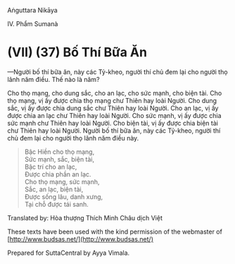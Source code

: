  

Aṅguttara Nikāya

IV. Phẩm Sumanà

# (VII) (37) Bố Thí Bữa Ăn

—Người bố thí bữa ăn, này các Tỷ-kheo, người thí chủ đem lại cho người thọ lãnh năm điều. Thế nào là năm?

Cho thọ mạng, cho dung sắc, cho an lạc, cho sức mạnh, cho biện tài. Cho thọ mạng, vị ấy được chia thọ mạng chư Thiên hay loài Người. Cho dung sắc, vị ấy được chia dung sắc chư Thiên hay loài Người. Cho an lạc, vị ấy được chia an lạc chư Thiên hay loài Người. Cho sức mạnh, vị ấy được chia sức mạnh chư Thiên hay loài Người. Cho biện tài, vị ấy được chia biện tài chư Thiên hay loài Người. Người bố thí bữa ăn, này các Tỷ-kheo, người thí chủ đem lại cho người thọ lãnh năm điều này.

> Bậc Hiền cho thọ mạng,  
> Sức mạnh, sắc, biện tài,  
> Bậc trí cho an lạc,  
> Ðược chia phần an lạc.  
> Cho thọ mạng, sức mạnh,  
> Sắc, an lạc, biện tài,  
> Ðược sống lâu, danh xưng,  
> Tại chỗ được tái sanh.

Translated by: Hòa thượng Thích Minh Châu dịch Việt

These texts have been used with the kind permission of the webmaster of [http://www.budsas.net/](http://www.budsas.net/)

Prepared for SuttaCentral by Ayya Vimala.